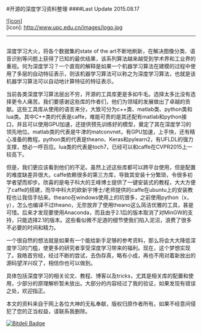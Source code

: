 #开源的深度学习资料整理
####Last Update 2015.08.17
  
[![icon]](http://www.upc.edu.cn/)  
[icon]: http://www.upc.edu.cn/images/logo.jpg 
***

##

深度学习大火，将各个数据集的state of the art不断地刷新，在解决图像分类、语音识别等问题上获得了已知的最优结果，该系列算法越来越受到学术界和工业界的重视。何为深度学习？一个直观的解释是如果一个机器学习算法在建模的过程中使用了多层的自动特征表示，则该机器学习算法可以称之为深度学习算法，也就是该机器学习算法可以自动地计算特征的特征表示。

当前各类深度学习算法层出不穷，开源的工具库更是多如牛毛。选择太多比没有选择更令人痛苦。我们要感谢这些库的作者们，他们为领域的发展做出了卓越的贡献。这些工具库从使用的语言来分，大致可分为c++类、matlab类、python类和lua类。其中C++类的代表是caffe，难能可贵的是其还配有matlab和python接口，并且可以使用GPU加速，还提供预先训练好的模型，奠定了其在深度学习的领先地位。matlab类的代表是牛津的matconvnet，有GPU加速，上手快，还有精心准备的教程。python类的代表是theano、Keras和pylearn2，有UFLDL的强力支撑，想必一呼百应。lua类的代表是toch7，已经可以和caffe在CVPR2015上一较高下。

但是，我们更应该看到他们的不足。虽然上述这些库都可以跨平台使用，但是配置的难度缺差异很大。caffe依赖很多的第三方库，导致其安装十分繁琐，令很多初学者望而却步。欣喜的是电子科大的王峰博士提供了一键安装式的教程，大大方便了caffe的搭建，而华中科大的欧新宇博士/老师提供的caffe在ubuntu上的安装教程也让我信手拈来。theano在windows使用上的坑很多，之前使用python（x，y），怎么也编译不过theano，无奈放弃了使用theano这么简洁优雅的工具，甚是可惜。后来才发现要使用Anaconda，而且由于2.1后的版本取消了对MinGW的支持，只能选择2.1的版本。这些看似微不足道的细节使我们陷入泥沼，浪费了很多不必要的时间和精力。

一个很自然的想法就是如果有一个能给新手足够的参考资料，那么将会大大降低深度学习的门槛，使更多的研究者享受深度学习带来的福利。现在，这个梦想实现了。我皓首穷经，经过不断的尝试，去伪存真，略有小成，再也不用对着新放出的源码望洋兴叹了，相信你也可以做到。

具体包括深度学习的相关论文、教程、博客以及tricks，尤其是相关库的配置和使用，少部分的原理解析暂未放出。大部分的内容经过了我的验证，如果发现有错误之处，欢迎指正。

本文的资料来自于网上各位大神的无私奉献，版权归原作者所有。如果不经意间侵犯了您的正当权益，请联系我删除。

[![Bitdeli Badge](https://d2weczhvl823v0.cloudfront.net/imistyrain/opendl/trend.png)](https://bitdeli.com/free "Bitdeli Badge")

